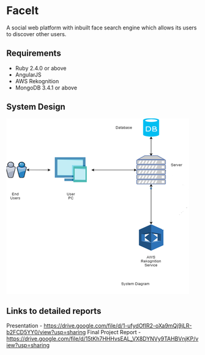 # FaceIt
A social web platform with inbuilt face search engine which allows its users to discover other users.

## Requirements

* Ruby 2.4.0 or above
* AngularJS
* AWS Rekognition
* MongoDB 3.4.1 or above

## System Design

![alt text](https://raw.githubusercontent.com/apoorvt95/FaceIt/master/project.png)

## Links to detailed reports

Presentation - https://drive.google.com/file/d/1-ufydOfIR2-oXa9mQj9jLR-b2FCD5YY0/view?usp=sharing
Final Project Report - https://drive.google.com/file/d/15tKh7HHHvsEAL_VX8DYNVy9TAHBVnjKP/view?usp=sharing

